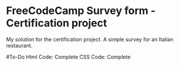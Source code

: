 # FreeCodeCamp Survey form - Certification project
My solution for the certification project. A simple survey for an Italian restaurant.

#To-Do
  Html Code:
    Complete
  CSS Code:
    Complete
